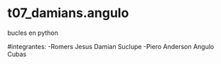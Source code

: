 # t07_damians.angulo
bucles en python

#integrantes:
-Romers Jesus Damian Suclupe
-Piero Anderson Angulo Cubas
